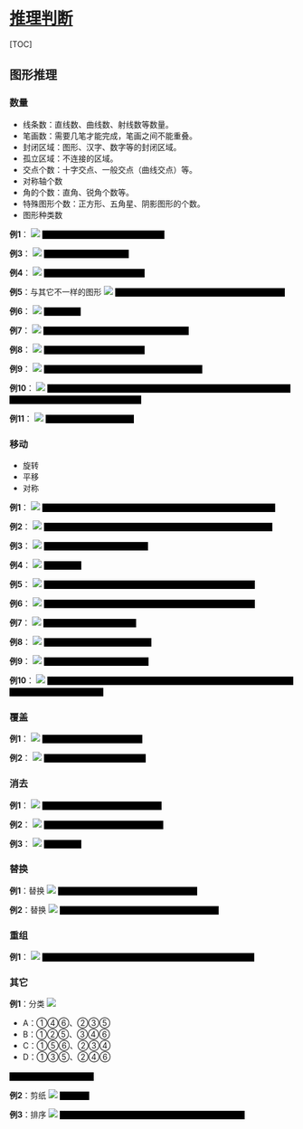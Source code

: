<link rel="stylesheet" href="https://zhmhbest.gitee.io/hellomathematics/style/index.css">
<script src="https://zhmhbest.gitee.io/hellomathematics/style/index.js"></script>

# [推理判断](./index.html)

[TOC]

## 图形推理

### 数量

- 线条数：直线数、曲线数、射线数等数量。
- 笔画数：需要几笔才能完成，笔画之间不能重叠。
- 封闭区域：图形、汉字、数字等的封闭区域。
- 孤立区域：不连接的区域。
- 交点个数：十字交点、一般交点（曲线交点）等。
- 对称轴个数
- 角的个数：直角、锐角个数等。
- 特殊图形个数：正方形、五角星、阴影图形的个数。
- 图形种类数

**例1**：
<img style="max-width: 60%; max-height: 300px" src="images/graph/n-线条数1.png"/>
<span style="color:black; background-color: black; font-family: 宋体">答案：B；线条数，“3 7 4”、“3 8 5”</span>

**例3**：
<img style="max-width: 60%; max-height: 300px" src="images/graph/n-封闭区域1.png"/>
<span style="color:black; background-color: black; font-family: 宋体">答案：D；封闭区域递增</span>

**例4**：
<img style="max-width: 60%; max-height: 300px" src="images/graph/n-交点1.png"/>
<span style="color:black; background-color: black; font-family: 宋体">答案：C；每行交点数量相同</span>

**例5**：与其它不一样的图形
<img style="max-width: 60%; max-height: 300px" src="images/graph/n-种类1.png"/>
<span style="color:black; background-color: black; font-family: 宋体">答案：第4个；“其它均为3个三角形 + 1个四边形”</span>

**例6**：
<img style="max-width: 60%; max-height: 300px" src="images/graph/n-线条数2.png"/>
<span style="color:black; background-color: black; font-family: 宋体">答案：C；</span>

**例7**：
<img style="max-width: 60%; max-height: 300px" src="images/graph/n-阴影数1.png"/>
<span style="color:black; background-color: black; font-family: 宋体">答案：B；阴影数“0 1 2”、“1 2 3”、“2 3 4”</span>

**例8**：
<img style="max-width: 60%; max-height: 300px" src="images/graph/n-笔画1.png"/>
<span style="color:black; background-color: black; font-family: 宋体">答案：D；图例均为一笔图形</span>

**例9**：
<img style="max-width: 60%; max-height: 300px" src="images/graph/n-线条数3.png"/>
<span style="color:black; background-color: black; font-family: 宋体">答案：A；合集为“曲 半曲 直”，线条为“3 5 4”</span>

**例10**：
<img style="max-width: 60%; max-height: 300px" src="images/graph/n-黑球数1.png"/>
<span style="color:black; background-color: black; font-family: 宋体">答案：C；第2行有一个2组合球，第3行有一个3组合球；组合球算一个单位，数量为“7 8 9”、“6 7 8”、“5 6 7”</span>

**例11**：
<img style="max-width: 60%; max-height: 300px" src="images/graph/n-独立部分1.png"/>
<span style="color:black; background-color: black; font-family: 宋体">答案：A；独立部分递增”</span>

### 移动

- 旋转
- 平移
- 对称

**例1**：
<img style="max-width: 60%; max-height: 300px" src="images/graph/m-旋转1.png"/>
<span style="color:black; background-color: black; font-family: 宋体">答案：A；“2 = 1顺时针旋转90°后水平翻转”、“3 = 2顺时针旋转90°”</span>

**例2**：
<img style="max-width: 60%; max-height: 300px" src="images/graph/m-旋转2.png"/>
<span style="color:black; background-color: black; font-family: 宋体">答案：A；“三角每次顺时针选择一边”、“直角每次逆时针旋转90°”</span>

**例3**：
<img style="max-width: 60%; max-height: 300px" src="images/graph/m-旋转3.png"/>
<span style="color:black; background-color: black; font-family: 宋体">答案：D；每次逆时针旋转45°</span>

**例4**：
<img style="max-width: 60%; max-height: 300px" src="images/graph/m-旋转4.png"/>
<span style="color:black; background-color: black; font-family: 宋体">答案：B；</span>

**例5**：
<img style="max-width: 60%; max-height: 300px" src="images/graph/m-旋转5.png"/>
<span style="color:black; background-color: black; font-family: 宋体">答案：B；短线每次顺时针移动1格、长线每次顺时针移动4格</span>

**例6**：
<img style="max-width: 60%; max-height: 300px" src="images/graph/m-旋转6.png"/>
<span style="color:black; background-color: black; font-family: 宋体">答案：B；黑弧每次顺时针移动一格，黑球每次中心对称一次</span>

**例7**：
<img style="max-width: 60%; max-height: 300px" src="images/graph/m-旋转7.png"/>
<span style="color:black; background-color: black; font-family: 宋体">答案：A；其余均为顺时针</span>

**例8**：
<img style="max-width: 60%; max-height: 300px" src="images/graph/m-平移1.png"/>
<span style="color:black; background-color: black; font-family: 宋体">答案：C；“每次向上平移一格”</span>

**例9**：
<img style="max-width: 60%; max-height: 300px" src="images/graph/m-对称1.png"/>
<span style="color:black; background-color: black; font-family: 宋体">答案：D；“3 = 1垂直翻转 + 2”</span>

**例10**：
<img style="max-width: 60%; max-height: 300px" src="images/graph/m-旋转8.png"/>
<span style="color:black; background-color: black; font-family: 宋体">答案：D；“2黑点每次顺时针移动一格”、“4黑点交替以中间两个黑点为中心，每次顺时针旋转90°”</span>

### 覆盖

**例1**：
<img style="max-width: 60%; max-height: 300px" src="images/graph/c-覆盖1.png"/>
<span style="color:black; background-color: black; font-family: 宋体">答案：C；边少的覆盖边多的</span>

**例2**：
<img style="max-width: 60%; max-height: 300px" src="images/graph/c-覆盖2.png"/>
<span style="color:black; background-color: black; font-family: 宋体">答案：D；“面 点 面 点 面 点”</span>

### 消去

**例1**：
<img style="max-width: 60%; max-height: 300px" src="images/graph/c-消去1.png"/>
<span style="color:black; background-color: black; font-family: 宋体">答案：A；“3 = 1 + 2 - 12重叠部分”</span>

**例2**：
<img style="max-width: 60%; max-height: 300px" src="images/graph/c-消去2.png"/>
<span style="color:black; background-color: black; font-family: 宋体">答案：D；“3 = 1 + 2 - 12重叠部分”</span>

**例3**：
<img style="max-width: 60%; max-height: 300px" src="images/graph/n-消去2.png"/>
<span style="color:black; background-color: black; font-family: 宋体">答案：A；</span>

### 替换

**例1**：替换
<img style="max-width: 60%; max-height: 300px" src="images/graph/r-替换1.png"/>
<span style="color:black; background-color: black; font-family: 宋体">答案：B；“1△=2□”，“3□ 5□ 7□ 9□ 11□”</span>

**例2**：替换
<img style="max-width: 60%; max-height: 300px" src="images/graph/r-替换2.png"/>
<span style="color:black; background-color: black; font-family: 宋体">答案：A；“1上=4下”，“10下 9下 8下 7下 6下”</span>

### 重组

**例1**：
<img style="max-width: 60%; max-height: 300px" src="images/graph/重组1.png"/>
<span style="color:black; background-color: black; font-family: 宋体">答案：C；2个黑点白色三角形排除AB，1个网格三角形排除D</span>

### 其它

**例1**：分类
<img style="max-width: 60%; max-height: 300px" src="images/graph/公共边1.png"/>

- A：①④⑥、②③⑤
- B：①②⑤、③④⑥
- C：①⑤⑥、②③④
- D：①③⑤、②④⑥

<span style="color:black; background-color: black; font-family: 宋体">答案：B；是否有公共边</span>

**例2**：剪纸
<img style="max-width: 60%; max-height: 300px" src="images/graph/剪纸1.png"/>
<span style="color:black; background-color: black; font-family: 宋体">答案：D</span>

**例3**：排序
<img style="max-width: 60%; max-height: 300px" src="images/graph/排序1.png"/>
<span style="color:black; background-color: black; font-family: 宋体">答案：C；前两行都在最左边，第三行R位置分布均匀</span>
